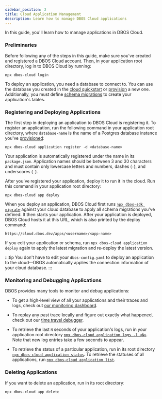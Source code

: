 ```yaml
---
sidebar_position: 2
title: Cloud Application Management
description: Learn how to manage DBOS Cloud applications
---
```


In this guide, you'll learn how to manage applications in DBOS Cloud.

### Preliminaries

Before following any of the steps in this guide, make sure you've created and registered a DBOS Cloud account.
Then, in your application root directory, log in to DBOS Cloud by running:

```
npx dbos-cloud login
```

To deploy an application, you need a database to connect to.
You can use the database you created in the [cloud quickstart](../getting-started/quickstart-cloud.md) or [provision](./database-management.md#provisioning-database-instances) a new one.
Additionally, you must define [schema migrations](./database-management.md#database-schema-management) to create your application's tables.

### Registering and Deploying Applications

The first step in deploying an application to DBOS Cloud is registering it.
To register an application, run the following command in your application root directory, where `database-name` is the name of a Postgres database instance you've [provisioned](./database-management.md#provisioning-database-instances):

```
npx dbos-cloud application register -d <database-name>
```

Your application is automatically registered under the name in its `package.json`.
Application names should be between 3 and 30 characters and must contain only lowercase letters and numbers, dashes (`-`), and underscores (`_`).

After you've registered your application, deploy it to run it in the cloud.
Run this command in your application root directory:

```
npx dbos-cloud app deploy
```

When you deploy an application, DBOS Cloud first runs [`npx dbos-sdk migrate`](../api-reference/cli.md#npx-dbos-sdk-migrate) against your cloud database to apply all schema migrations you've defined.
It then starts your application.
After your application is deployed, DBOS Cloud hosts it at this URL, which is also printed by the deploy command:

```
https://cloud.dbos.dev/apps/<username>/<app-name>
```

If you edit your application or schema, run `npx dbos-cloud application deploy` again to apply the latest migration and re-deploy the latest version.

:::tip
You don't have to edit your `dbos-config.yaml` to deploy an application to the cloud&#8212;DBOS automatically applies the connection information of your cloud database.
:::

### Monitoring and Debugging Applications

DBOS provides many tools to monitor and debug applications:

- To get a high-level view of all your applications and their traces and logs, check out [our monitoring dashboard](./monitoring-dashboard).

- To replay any past trace locally and figure out exactly what happened, check out our [time travel debugger](./timetravel-debugging).

- To retrieve the last `N` seconds of your application's logs, run in your application root directory [`npx dbos-cloud application logs -l <N>`](../api-reference/cloud-cli.md#npx-dbos-cloud-application-logs). Note that new log entries take a few seconds to appear.

- To retrieve the status of a particular application, run in its root directory [`npx dbos-cloud application status`](../api-reference/cloud-cli.md#npx-dbos-cloud-application-status). To retrieve the statuses of all applications, run [`npx dbos-cloud application list`](../api-reference/cloud-cli.md#npx-dbos-cloud-application-list).

### Deleting Applications

If you want to delete an application, run in its root directory:

```
npx dbos-cloud app delete
```
